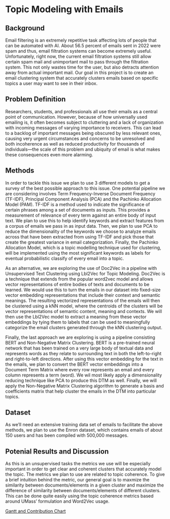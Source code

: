 # Topic Modeling with Emails

## Background
Email filtering is an extremely repetitive task affecting lots of people that can be automated with AI. About 56.5 percent of emails sent in 2022 were spam and thus, email filtration systems can become extremely useful. Unfortunately, right now, the current email filtration systems still allow certain spam mail and unimportant mail to pass through the filtration system. This not only wastes time for the user, but also detracts attention away from actual important mail. Our goal in this project is to create an email clustering system that accurately clusters emails based on specific topics a user may want to see in their inbox.

## Problem Definition
Researchers, students, and professionals all use their emails as a central point of communication. However, because of how universally used emailing is, it often becomes subject to cluttering and a lack of organization with incoming messages of varying importance to receivers. This can lead to a backlog of important messages being obscured by less relevant ones, causing very urgent circumstances and concerns to be unresolved and both incoherence as well as reduced productivity for thousands of individuals—the scale of this problem and ubiquity of email is what makes these consequences even more alarming.

## Methods
In order to tackle this issue we plan to use 3 different models to get a survey of the best possible approach to this issue. One potential pipeline we are considering involves Term Frequency-Inverse Document Frequency (TF-IDF), Principal Component Analysis (PCA) and the Pachinko Allocation Model (PAM). TF-IDF is a method used to indicate the significance of certain phrases among a set of documents as inputs. This provides a measurement of relevance of every term against an entire body of input text. We plan to use this to help identify keywords and extract features from a corpus of emails we pass in as input data. Then, we plan to use PCA to reduce the dimensionality of the keywords we choose to analyze emails across that have been extracted from using TF-IDF and pick those that create the greatest variance in email categorization. Finally, the Pachinko Allocation Model, which is a topic modelling technique used for clustering, will be implemented using the most significant keywords as labels for eventual probabilistic classify of every email into a topic.

As an alternative, we are exploring the use of Doc2Vec in a pipeline with Unsupervised Text Clustering using Lbl2Vec for Topic Modeling. Doc2Vec is a technique that extends from the popular word2vec model and allows vector representations of entire bodies of texts and documents to be learned. We would use this to turn the emails in our dataset into fixed-size vector embedding representations that include their context and semantic meanings. The resulting vectorized representations of the emails will then be clustered using a kNN model, where the centroids of the clusters will be vector representations of semantic content, meaning and contexts. We will then use the Lbl2Vec model to extract a meaning from these vector embeddings by tying them to labels that can be used to meaningfully categorize the email clusters generated through the kNN clustering output.

Finally, the last approach we are exploring is using a pipeline consisting BERT and Non-Negative Matrix Clustering. BERT is a pre-trained neural network that has been trained on a very large body of textual data and represents words as they relate to surrounding text in both the left-to-right and right-to-left directions. After using this vector embedding for the text in the emails, we plan to convert the BERT vector embeddings into a Document Term Matrix where every row represents an email and every column represents a term (word). We wil most likely apply a dimensionality reducing technique like PCA to produce this DTM as well. Finally, we will apply the Non-Negative Matrix Clustering algorithm to generate a basis and coefficients matrix that help cluster the emails in the DTM into particular topics.

## Dataset
As we’ll need an extensive training data set of emails to facilitate the above methods, we plan to use the Enron dataset, which contains emails of about 150 users and has been compiled with 500,000 messages.

## Potenial Results and Discussion
As this is an unsupervised tasks the metrics we use will be especially important in order to get clear and coherent clusters that accurately model the topic. The metrics we plan to use are related to topic coherence. To give a brief intuition behind the metric, our general goal is to maxmize the similarity between documents/elements in a given cluster and maximize the difference of similarity between documents/elements of different clusters. This can be done quite easily using the topic coherence metrics based around UMass’ formulation and Word2Vec usage.

[Gantt and Contribution Chart](https://docs.google.com/spreadsheets/d/1ZUl8Xywp4VTTNtC-8Wq8ZxpYnzXYNJLe/edit?usp=sharing&ouid=101698207149759013919&rtpof=true&sd=true)
